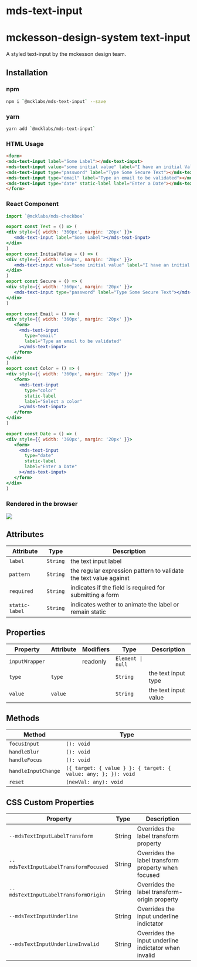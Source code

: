 # mds-text-input

# mckesson-design-system text-input
A styled text-input by the mckesson design team.

## Installation

### npm
```bash
npm i `@mcklabs/mds-text-input` --save
```

### yarn
```bash
yarn add `@mcklabs/mds-text-input`
```

### HTML Usage
```html
<form>
<mds-text-input label="Some Label"></mds-text-input>
<mds-text-input value="some initial value" label="I have an initial Value"></mds-text-input>
<mds-text-input type="password" label="Type Some Secure Text"></mds-text-input>
<mds-text-input type="email" label="Type an email to be validated"></mds-text-input>
<mds-text-input type="date" static-label label="Enter a Date"></mds-text-input>
</form>
```

### React Component
```jsx
import `@mcklabs/mds-checkbox`

export const Text = () => (
<div style={{ width: '360px', margin: '20px' }}>
   <mds-text-input label="Some Label"></mds-text-input>
</div>
)
export const InitialValue = () => (
<div style={{ width: '360px', margin: '20px' }}>
   <mds-text-input value="some initial value" label="I have an initial Value"></mds-text-input>
</div>
)
export const Secure = () => (
<div style={{ width: '360px', margin: '20px' }}>
   <mds-text-input type="password" label="Type Some Secure Text"></mds-text-input>
</div>
)

export const Email = () => (
<div style={{ width: '360px', margin: '20px' }}>
   <form>
     <mds-text-input
       type="email"
       label="Type an email to be validated"
     ></mds-text-input>
   </form>
</div>
)
export const Color = () => (
<div style={{ width: '360px', margin: '20px' }}>
   <form>
     <mds-text-input
       type="color"
       static-label
       label="Select a color"
     ></mds-text-input>
   </form>
</div>
)

export const Date = () => (
<div style={{ width: '360px', margin: '20px' }}>
   <form>
     <mds-text-input
       type="date"
       static-label
       label="Enter a Date"
     ></mds-text-input>
   </form>
</div>
)

```

### Rendered in the browser

![](samples/input.png)
<br/>

## Attributes

| Attribute      | Type     | Description                                      |
|----------------|----------|--------------------------------------------------|
| `label`        | `String` | the text input label                             |
| `pattern`      | `String` | the regular expression pattern to validate the text value against |
| `required`     | `String` | indicates if the field is required for submitting a form |
| `static-label` | `String` | indicates wether to animate the label or remain static |

## Properties

| Property       | Attribute | Modifiers | Type              | Description          |
|----------------|-----------|-----------|-------------------|----------------------|
| `inputWrapper` |           | readonly  | `Element \| null` |                      |
| `type`         | `type`    |           | `String`          | the text input type  |
| `value`        | `value`   |           | `String`          | the text input value |

## Methods

| Method              | Type                                             |
|---------------------|--------------------------------------------------|
| `focusInput`        | `(): void`                                       |
| `handleBlur`        | `(): void`                                       |
| `handleFocus`       | `(): void`                                       |
| `handleInputChange` | `({ target: { value } }: { target: { value: any; }; }): void` |
| `reset`             | `(newVal: any): void`                            |

## CSS Custom Properties

| Property                              | Type   | Description                                      |
|---------------------------------------|--------|--------------------------------------------------|
| `--mdsTextInputLabelTransform`        | String | Overrides the label transform property           |
| `--mdsTextInputLabelTransformFocused` | String | Overrides the label transform property when focused |
| `--mdsTextInputLabelTransformOrigin`  | String | Overrides the label transform-origin property    |
| `--mdsTextInputUnderline`             | String | Overrides the input underline indictator         |
| `--mdsTextInputUnderlineInvalid`      | String | Overrides the input underline indictator when invalid |
